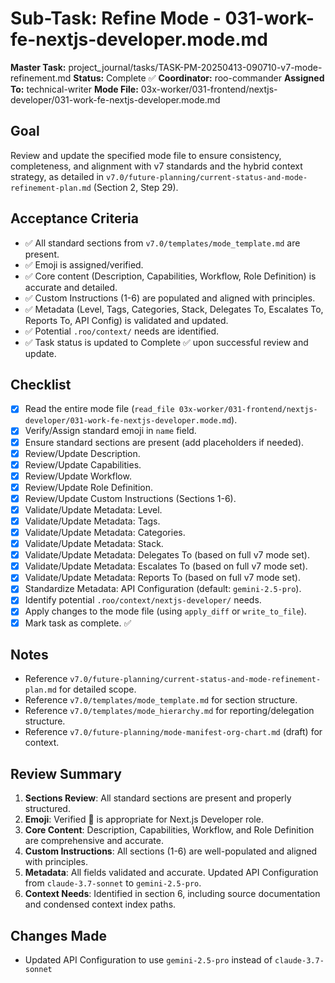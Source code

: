 # Sub-Task: Refine Mode - 031-work-fe-nextjs-developer.mode.md

**Master Task:** project_journal/tasks/TASK-PM-20250413-090710-v7-mode-refinement.md
**Status:** Complete ✅
**Coordinator:** roo-commander
**Assigned To:** technical-writer
**Mode File:** 03x-worker/031-frontend/nextjs-developer/031-work-fe-nextjs-developer.mode.md

## Goal
Review and update the specified mode file to ensure consistency, completeness, and alignment with v7 standards and the hybrid context strategy, as detailed in `v7.0/future-planning/current-status-and-mode-refinement-plan.md` (Section 2, Step 29).

## Acceptance Criteria
- ✅ All standard sections from `v7.0/templates/mode_template.md` are present.
- ✅ Emoji is assigned/verified.
- ✅ Core content (Description, Capabilities, Workflow, Role Definition) is accurate and detailed.
- ✅ Custom Instructions (1-6) are populated and aligned with principles.
- ✅ Metadata (Level, Tags, Categories, Stack, Delegates To, Escalates To, Reports To, API Config) is validated and updated.
- ✅ Potential `.roo/context/` needs are identified.
- ✅ Task status is updated to Complete ✅ upon successful review and update.

## Checklist
- [x] Read the entire mode file (`read_file 03x-worker/031-frontend/nextjs-developer/031-work-fe-nextjs-developer.mode.md`).
- [x] Verify/Assign standard emoji in `name` field.
- [x] Ensure standard sections are present (add placeholders if needed).
- [x] Review/Update Description.
- [x] Review/Update Capabilities.
- [x] Review/Update Workflow.
- [x] Review/Update Role Definition.
- [x] Review/Update Custom Instructions (Sections 1-6).
- [x] Validate/Update Metadata: Level.
- [x] Validate/Update Metadata: Tags.
- [x] Validate/Update Metadata: Categories.
- [x] Validate/Update Metadata: Stack.
- [x] Validate/Update Metadata: Delegates To (based on full v7 mode set).
- [x] Validate/Update Metadata: Escalates To (based on full v7 mode set).
- [x] Validate/Update Metadata: Reports To (based on full v7 mode set).
- [x] Standardize Metadata: API Configuration (default: `gemini-2.5-pro`).
- [x] Identify potential `.roo/context/nextjs-developer/` needs.
- [x] Apply changes to the mode file (using `apply_diff` or `write_to_file`).
- [x] Mark task as complete. ✅

## Notes
*   Reference `v7.0/future-planning/current-status-and-mode-refinement-plan.md` for detailed scope.
*   Reference `v7.0/templates/mode_template.md` for section structure.
*   Reference `v7.0/templates/mode_hierarchy.md` for reporting/delegation structure.
*   Reference `v7.0/future-planning/mode-manifest-org-chart.md` (draft) for context.

## Review Summary
1. **Sections Review**: All standard sections are present and properly structured.
2. **Emoji**: Verified 🚀 is appropriate for Next.js Developer role.
3. **Core Content**: Description, Capabilities, Workflow, and Role Definition are comprehensive and accurate.
4. **Custom Instructions**: All sections (1-6) are well-populated and aligned with principles.
5. **Metadata**: All fields validated and accurate. Updated API Configuration from `claude-3.7-sonnet` to `gemini-2.5-pro`.
6. **Context Needs**: Identified in section 6, including source documentation and condensed context index paths.

## Changes Made
- Updated API Configuration to use `gemini-2.5-pro` instead of `claude-3.7-sonnet`